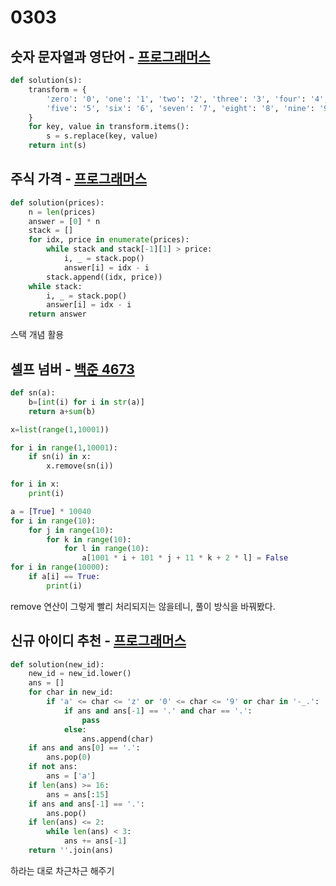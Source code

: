 # 0303 

## 숫자 문자열과 영단어 - [프로그래머스](https://programmers.co.kr/learn/courses/30/lessons/81301)

```python
def solution(s):
    transform = {
        'zero': '0', 'one': '1', 'two': '2', 'three': '3', 'four': '4',
        'five': '5', 'six': '6', 'seven': '7', 'eight': '8', 'nine': '9'
    }
    for key, value in transform.items():
        s = s.replace(key, value)
    return int(s)
```



## 주식 가격 - [프로그래머스](https://programmers.co.kr/learn/courses/30/lessons/42584)

```python
def solution(prices):
    n = len(prices)
    answer = [0] * n
    stack = []
    for idx, price in enumerate(prices):
        while stack and stack[-1][1] > price:
            i, _ = stack.pop()
            answer[i] = idx - i
        stack.append((idx, price))
    while stack:
        i, _ = stack.pop()
        answer[i] = idx - i
    return answer
```

스택 개념 활용



## 셀프 넘버 - [백준 4673](https://www.acmicpc.net/problem/4673)

```python
def sn(a):
    b=[int(i) for i in str(a)]
    return a+sum(b)  

x=list(range(1,10001))

for i in range(1,10001):
    if sn(i) in x:
        x.remove(sn(i))

for i in x:
    print(i)
```

```python
a = [True] * 10040
for i in range(10):
    for j in range(10):
        for k in range(10):
            for l in range(10):
                a[1001 * i + 101 * j + 11 * k + 2 * l] = False
for i in range(10000):
    if a[i] == True:
        print(i)
```

remove 연산이 그렇게 빨리 처리되지는 않을테니, 풀이 방식을 바꿔봤다.



## 신규 아이디 추천 - [프로그래머스](https://www.acmicpc.net/status?from_mine=1&problem_id=4673&user_id=bomul1128)

```python
def solution(new_id):
    new_id = new_id.lower()
    ans = []
    for char in new_id:
        if 'a' <= char <= 'z' or '0' <= char <= '9' or char in '-_.':
            if ans and ans[-1] == '.' and char == '.':
                pass
            else:
                ans.append(char)
    if ans and ans[0] == '.':
        ans.pop(0)
    if not ans:
        ans = ['a']
    if len(ans) >= 16:
        ans = ans[:15]
    if ans and ans[-1] == '.':
        ans.pop()
    if len(ans) <= 2:
        while len(ans) < 3:
            ans += ans[-1]
    return ''.join(ans)
```

하라는 대로 차근차근 해주기